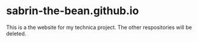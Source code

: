 # sabrin-the-bean.github.io

This is a the website for my technica project. The other respositories will be deleted. 
